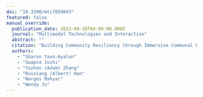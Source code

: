 ```yaml
---
doi: "10.3390/mti7050043"
featured: false
manual_override:
  publication_date: 2023-04-26T04:00:00.000Z
  journal: "Multimodal Technologies and Interaction"
  abstract: ""
  citation: "Building Community Resiliency through Immersive Communal Extended Reality (CXR) (2023)"
  authors:
    - "Sharon Yavo-Ayalon"
    - "Swapna Joshi"
    - "Yuzhen (Adam) Zhang"
    - "Ruixiang (Albert) Han"
    - "Narges Mahyar"
    - "Wendy Ju"
---
```


<!-- You can add additional content about this publication here if needed -->
